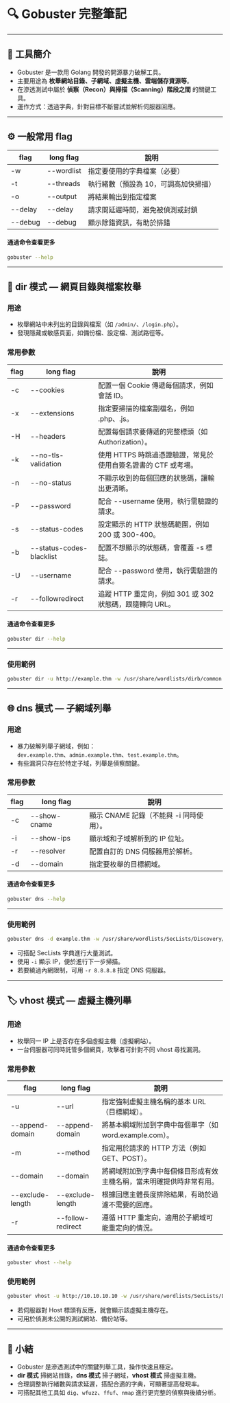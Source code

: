 # 🔍 Gobuster 完整筆記

---

## 📘 工具簡介

- Gobuster 是一款用 Golang 開發的開源暴力破解工具。  
- 主要用途為 **枚舉網站目錄、子網域、虛擬主機、雲端儲存資源等**。  
- 在滲透測試中屬於 **偵察（Recon）與掃描（Scanning）階段之間** 的關鍵工具。  
- 運作方式：透過字典，針對目標不斷嘗試並解析伺服器回應。

---

## ⚙️ 一般常用 flag

| flag     | long flag               | 說明                                        |
|----------|-------------------------|---------------------------------------------|
| -w       | --wordlist              | 指定要使用的字典檔案（必要）               |
| -t       | --threads               | 執行緒數（預設為 10，可調高加快掃描）      |
| -o       | --output                | 將結果輸出到指定檔案                        |
| --delay  | --delay                 | 請求間延遲時間，避免被偵測或封鎖             |
| --debug  | --debug                 | 顯示除錯資訊，有助於排錯                      |

#### 通過命令查看更多
```bash
gobuster --help
```
---

## 📁 dir 模式 — 網頁目錄與檔案枚舉

### 用途

- 枚舉網站中未列出的目錄與檔案（如 `/admin/`、`/login.php`）。  
- 發現隱藏或敏感頁面，如備份檔、設定檔、測試路徑等。

### 常用參數

| flag           | long flag            | 說明                                                                                       |
|----------------|----------------------|--------------------------------------------------------------------------------------------|
| -c             | --cookies            | 配置一個 Cookie 傳遞每個請求，例如會話 ID。                                               |
| -x             | --extensions         | 指定要掃描的檔案副檔名，例如 .php、.js。                                                  |
| -H             | --headers            | 配置每個請求要傳遞的完整標頭（如 Authorization）。                                        |
| -k             | --no-tls-validation  | 使用 HTTPS 時跳過憑證驗證，常見於使用自簽名證書的 CTF 或考場。                           |
| -n             | --no-status          | 不顯示收到的每個回應的狀態碼，讓輸出更清晰。                                            |
| -P             | --password           | 配合 --username 使用，執行需驗證的請求。                                                 |
| -s             | --status-codes       | 設定顯示的 HTTP 狀態碼範圍，例如 200 或 300-400。                                        |
| -b             | --status-codes-blacklist | 配置不想顯示的狀態碼，會覆蓋 -s 標誌。                                                 |
| -U             | --username           | 配合 --password 使用，執行需驗證的請求。                                                 |
| -r             | --followredirect     | 追蹤 HTTP 重定向，例如 301 或 302 狀態碼，跟隨轉向 URL。                                  |


#### 通過命令查看更多
```bash
gobuster dir --help
```

---

### 使用範例
```bash
gobuster dir -u http://example.thm -w /usr/share/wordlists/dirb/common.txt -t 50
```

---

## 🌐 dns 模式 — 子網域列舉

### 用途

- 暴力破解列舉子網域，例如：  
  `dev.example.thm`、`admin.example.thm`、`test.example.thm`。  
- 有些漏洞只存在於特定子域，列舉是偵察關鍵。

### 常用參數

| flag         | long flag       | 說明                                         |
|--------------|-----------------|----------------------------------------------|
| -c           | --show-cname    | 顯示 CNAME 記錄（不能與 -i 同時使用）。      |
| -i           | --show-ips      | 顯示域和子域解析到的 IP 位址。               |
| -r           | --resolver      | 配置自訂的 DNS 伺服器用於解析。              |
| -d           | --domain        | 指定要枚舉的目標網域。                       |

#### 通過命令查看更多
```bash
gobuster dns --help
```

---

### 使用範例

```bash
gobuster dns -d example.thm -w /usr/share/wordlists/SecLists/Discovery/DNS/subdomains-top1million-5000.txt -i
```

- 可搭配 SecLists 字典進行大量測試。  
- 使用 `-i` 顯示 IP，便於進行下一步掃描。  
- 若要繞過內網限制，可用 `-r 8.8.8.8` 指定 DNS 伺服器。

---

## 🏷 vhost 模式 — 虛擬主機列舉

### 用途

- 枚舉同一 IP 上是否存在多個虛擬主機（虛擬網站）。  
- 一台伺服器可同時託管多個網頁，攻擊者可針對不同 vhost 尋找漏洞。

### 常用參數

| flag             | long flag         | 說明                                                                                   |
|------------------|-------------------|----------------------------------------------------------------------------------------|
| -u               | --url             | 指定強制虛擬主機名稱的基本 URL（目標網域）。                                         |
| --append-domain   | --append-domain   | 將基本網域附加到字典中每個單字（如 word.example.com）。                              |
| -m               | --method          | 指定用於請求的 HTTP 方法（例如 GET、POST）。                                          |
| --domain         | --domain          | 將網域附加到字典中每個條目形成有效主機名稱，當未明確提供時非常有用。                  |
| --exclude-length | --exclude-length  | 根據回應主體長度排除結果，有助於過濾不需要的回應。                                   |
| -r               | --follow-redirect | 遵循 HTTP 重定向，適用於子網域可能重定向的情況。                                     |


#### 通過命令查看更多
```bash
gobuster vhost --help
```

### 使用範例

```bash
gobuster vhost -u http://10.10.10.10 -w /usr/share/wordlists/SecLists/Discovery/DNS/namelist.txt
```

- 若伺服器對 Host 標頭有反應，就會顯示該虛擬主機存在。  
- 可用於偵測未公開的測試網站、備份站等。

---

## 🧠 小結

- Gobuster 是滲透測試中的關鍵列舉工具，操作快速且穩定。  
- **dir 模式** 掃網站目錄，**dns 模式** 掃子網域，**vhost 模式** 掃虛擬主機。  
- 合理調整執行緒數與請求延遲，搭配合適的字典，可顯著提高發現率。  
- 可搭配其他工具如 `dig`、`wfuzz`、`ffuf`、`nmap` 進行更完整的偵察與後續分析。

